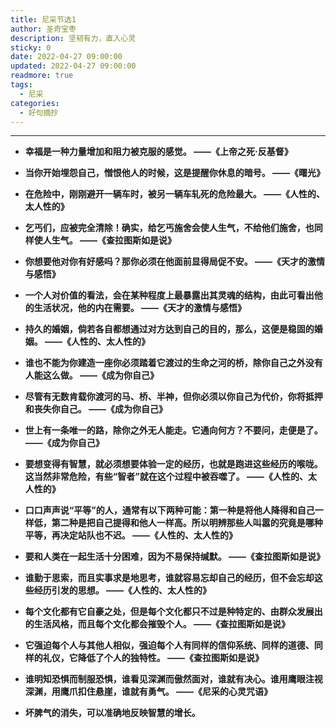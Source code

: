 ```yaml
---
title: 尼采节选1
author: 圣奇宝枣
description: 坚韧有力，直入心灵
sticky: 0
date: 2022-04-27 09:00:00
updated: 2022-04-27 09:00:00
readmore: true
tags:
  - 尼采
categories:
  - 好句摘抄
---
```


---

- **幸福是一种力量增加和阻力被克服的感觉。 ——《上帝之死·反基督》**

- **当你开始埋怨自己，憎恨他人的时候，这是提醒你休息的暗号。 ——《曙光》**

- **在危险中，刚刚避开一辆车时，被另一辆车轧死的危险最大。 ——《人性的、太人性的》**

- **乞丐们，应被完全清除！确实，给乞丐施舍会使人生气，不给他们施舍，也同样使人生气。 ——《查拉图斯如是说》**

<!-- more -->

- **你想要他对你有好感吗？那你必须在他面前显得局促不安。 ——《天才的激情与感悟》**

- **一个人对价值的看法，会在某种程度上最暴露出其灵魂的结构，由此可看出他的生活状况，他的内在需要。 ——《天才的激情与感悟》**

- **持久的婚姻，倘若各自都想通过对方达到自己的目的，那么，这便是稳固的婚姻。 ——《人性的、太人性的》**

- **谁也不能为你建造一座你必须踏着它渡过的生命之河的桥，除你自己之外没有人能这么做。 ——《成为你自己》**

- **尽管有无数肯载你渡河的马、桥、半神，但你必须以你自己为代价，你将抵押和丧失你自己。 ——《成为你自己》**

- **世上有一条唯一的路，除你之外无人能走。它通向何方？不要问，走便是了。 ——《成为你自己》**

- **要想变得有智慧，就必须想要体验一定的经历，也就是跑进这些经历的喉咙。这当然非常危险，有些“智者”就在这个过程中被吞噬了。 ——《人性的、太人性的》**

- **口口声声说“平等”的人，通常有以下两种可能：第一种是将他人降得和自己一样低，第二种是把自己提得和他人一样高。所以明辨那些人叫嚣的究竟是哪种平等，再决定站队也不迟。 ——《人性的、太人性的》**

- **要和人类在一起生活十分困难，因为不易保持缄默。 ——《查拉图斯如是说》**

- **谁勤于思索，而且实事求是地思考，谁就容易忘却自己的经历，但不会忘却这些经历引发的思想。 ——《人性的、太人性的》**

- **每个文化都有它自豪之处，但是每个文化都只不过是种特定的、由群众发展出的生活风格，而且每个文化都会摧毁个人。 ——《查拉图斯如是说》**

- **它强迫每个人与其他人相似，强迫每个人有同样的信仰系统、同样的道德、同样的礼仪，它降低了个人的独特性。 ——《查拉图斯如是说》**

- **谁明知恐惧而制服恐惧，谁看见深渊而傲然面对，谁就有决心。谁用鹰眼注视深渊，用鹰爪扣住悬崖，谁就有勇气。 ——《尼采的心灵咒语》**

- **坏脾气的消失，可以准确地反映智慧的增长。**
